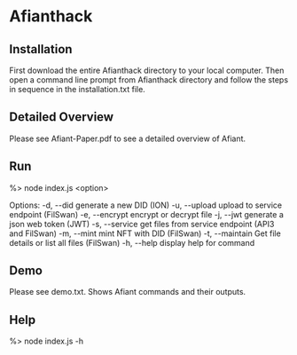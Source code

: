 # Afianthack

Installation
-------------

First download the entire Afianthack directory to your local computer.  Then open a command line prompt from Afianthack directory and follow the steps in sequence in the installation.txt file.


Detailed Overview
------------------

Please see Afiant-Paper.pdf to see a detailed overview of Afiant.  


Run
---

%>  node index.js \<option>

Options:
  -d, --did       generate a new DID (ION)
  -u, --upload    upload to service endpoint (FilSwan)
  -e, --encrypt   encrypt or decrypt file
  -j, --jwt       generate a json web token (JWT)
  -s, --service   get files from service endpoint (API3 and FilSwan)
  -m, --mint      mint NFT with DID (FilSwan)
  -t, --maintain  Get file details or list all files (FilSwan)
  -h, --help      display help for command
  
  
Demo
----

Please see demo.txt. Shows Afiant commands and their outputs.


Help
----

%> node index.js -h
